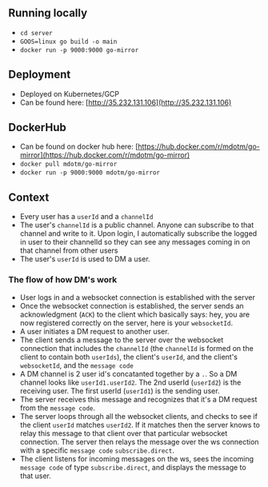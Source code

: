 ## Running locally
- `cd server`
- `GOOS=linux go build -o main`
- `docker run -p 9000:9000 go-mirror`

## Deployment
- Deployed on Kubernetes/GCP
- Can be found here: [http://35.232.131.106](http://35.232.131.106)

## DockerHub
- Can be found on docker hub here: [https://hub.docker.com/r/mdotm/go-mirror](https://hub.docker.com/r/mdotm/go-mirror)
- `docker pull mdotm/go-mirror`
- `docker run -p 9000:9000 mdotm/go-mirror`

## Context
- Every user has a `userId` and a `channelId`
- The user's `channelId` is a public channel. Anyone can subscribe to
that channel and write to it. Upon login, I automatically subscribe the
logged in user to their channelId so they can see any messages coming in on
that channel from other users
- The user's `userId` is used to DM a user.

### The flow of how DM's work
- User logs in and a websocket connection is established with the
server
- Once the websocket connection is established, the server sends an
acknowledgment (`ACK`) to the client which basically says: hey, you are now
registered correctly on the server, here is your `websocketId`.
- A user initiates a DM request to another user.
- The client sends a message to the server over the websocket connection that
includes the `channelId` (the `channelId` is formed on the client to contain both `userIds`), 
the client's `userId`, and the client's `websocketId`, and the `message code`
- A DM channel is 2 user id's concatanted together by a `.`. So a DM channel
looks like `userId1.userId2`. The 2nd userId (`userId2`) is the receiving user.
The first userId (`userId1`) is the sending user.
- The server receives this message and recognizes that it's a DM request from
the `message code`.
- The server loops through all the websocket clients, and checks to see if
the client `userId` matches `userId2`. If it matches then the server knows
to relay this message to that client over that particular websocket connection.
The server then relays the message over the ws connection with a specific `message code`
`subscribe.direct`.
- The client listens for incoming messages on the ws, sees the incoming `message code`
of type `subscribe.direct`, and displays the message to that user.
